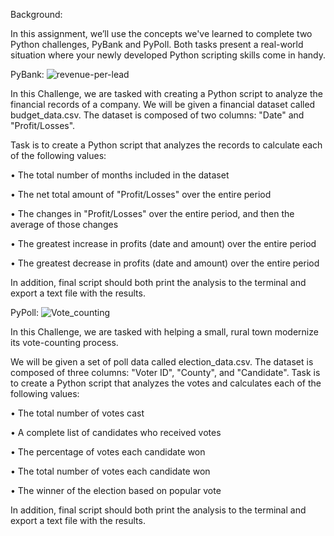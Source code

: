 Background:

In this assignment, we’ll use the concepts we've learned to complete two Python challenges, PyBank and PyPoll. Both tasks present a real-world situation where your newly developed Python scripting skills come in handy.


PyBank:
![revenue-per-lead](https://github.com/SakinaJaffri/Module_Challenge3_Python_Challenge/assets/146900226/0d08c8c2-7ff2-4046-a015-1d7cb383d7b3)


In this Challenge, we are tasked with creating a Python script to analyze the financial records of a company. We will be given a financial dataset called budget_data.csv. The dataset is composed of two columns: "Date" and "Profit/Losses".

Task is to create a Python script that analyzes the records to calculate each of the following values:

•	The total number of months included in the dataset

•	The net total amount of "Profit/Losses" over the entire period

•	The changes in "Profit/Losses" over the entire period, and then the average of those changes

•	The greatest increase in profits (date and amount) over the entire period

•	The greatest decrease in profits (date and amount) over the entire period


In addition, final script should both print the analysis to the terminal and export a text file with the results.



PyPoll:
![Vote_counting](https://github.com/SakinaJaffri/Module_Challenge3_Python_Challenge/assets/146900226/62900afe-6424-429a-ad80-1db64dcb4dfa)


In this Challenge, we are tasked with helping a small, rural town modernize its vote-counting process.

We will be given a set of poll data called election_data.csv. The dataset is composed of three columns: "Voter ID", "County", and "Candidate". Task is to create a Python script that analyzes the votes and calculates each of the following values:

•	The total number of votes cast

•	A complete list of candidates who received votes

•	The percentage of votes each candidate won

•	The total number of votes each candidate won

•	The winner of the election based on popular vote



In addition, final script should both print the analysis to the terminal and export a text file with the results.
